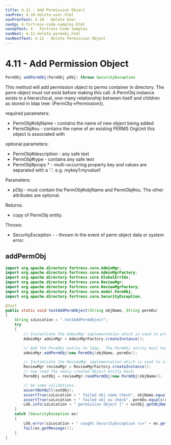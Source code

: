 ```yaml
---
title: 4.11 - Add Permission Object
navPrev: 4.10-delete-user.html
navPrevText: 4.10 - Delete User
navUp: 4-fortress-code-samples.html
navUpText: 4 - Fortress Code Samples
navNext: 4.12-delete-permobj.html
navNextText: 4.12 - Delete Permission Object
---
```


# 4.11 - Add Permission Object

```java
PermObj addPermObj(PermObj pObj) throws SecurityException
```

This method will add permission object to perms container in directory. 
The perm object must not exist before making this call. 
A PermObj instance exists in a hierarchical, one-many relationship between itself and children as stored in ldap tree: (PermObj->Permission}).

required parameters:
- PermObj#objName - contains the name of new object being added
- PermObj#ou - contains the name of an existing PERMS OrgUnit this object is associated with

optional parameters:
- PermObj#description - any safe text
- PermObj#type - contains any safe text
- PermObj#props * - multi-occurring property key and values are separated with a ':'. e.g. mykey1:myvalue1

Parameters:
- pObj - must contain the PermObj#objName and PermObj#ou. The other attributes are optional.

Returns:
- copy of PermObj entity.

Throws:
- SecurityException - - thrown in the event of perm object data or system error.

## addPermObj

```java
import org.apache.directory.fortress.core.AdminMgr;
import org.apache.directory.fortress.core.AdminMgrFactory;
import org.apache.directory.fortress.core.GlobalErrIds;
import org.apache.directory.fortress.core.ReviewMgr;
import org.apache.directory.fortress.core.ReviewMgrFactory;
import org.apache.directory.fortress.core.model.PermObj;
import org.apache.directory.fortress.core.SecurityException;

@test
public static void testAddPermObject(String objName, String permOu)
{
    String szLocation = ".testAddPermObject";
    try
    {
        // Instantiate the AdminMgr implementation which is used to provision RBAC policies.
        AdminMgr adminMgr = AdminMgrFactory.createInstance();

        // Add the PermObj entity to ldap.  The PermObj entity must have a name and an OrgUnit affiliation.
        adminMgr.addPermObj(new PermObj(objName, permOu));

        // Instantiate the ReviewMgr implementation which is used to interrogate policy information.
        ReviewMgr reviewMgr = ReviewMgrFactory.createInstance();
        // now read the newly created Object entity back:
        PermObj outObj = reviewMgr.readPermObj(new PermObj(objName));

        // Do some validations.
        assertNotNull(outObj);
        assertTrue(szLocation + " failed obj name check", objName.equals(outObj.getObjName()));
        assertTrue(szLocation + " failed obj ou check", permOu.equals(outObj.getOu()));
        LOG.info(szLocation + " permission object [" + outObj.getObjName() + "] success");
    }
    catch (SecurityException ex)
    {
        LOG.error(szLocation + " caught SecurityException rc=" + ex.getErrorId() + ", msg=" + ex.getMessage(), ex);
        fail(ex.getMessage());
    }
}
```
